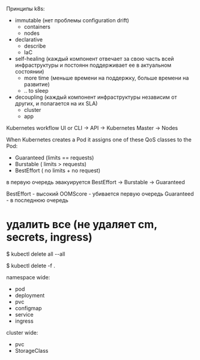 Принципы k8s:
- immutable (нет проблемы configuration drift)
	- containers
	- nodes
- declarative
	- describe
	- IaC
- self-healing (каждый компонент отвечает за свою часть всей инфраструктуры и постоянн поддерживает ее в актуальном состоянии)
	- more time (меньше времени на поддержку, больше времени на развитие)
	- .. to sleep
- decoupling (каждый компонент инфраструктуры независим от других, и полагается на их SLA)
	- cluster
	- app


Kubernetes workflow
UI or CLI -> API -> Kubernetes Master -> Nodes


When Kubernetes creates a Pod it assigns one of these QoS classes to the Pod:
- Guaranteed (limits == requests)
- Burstable ( limits > requests)
- BestEffort ( no limits + no request)

в первую очередь эвакуируется BestEffort -> Burstable -> Guaranteed

BestEffort - высокий OOMScore - убивается первую очередь
Guaranteed - в последнюю очередь


# удалить все (не удаляет cm, secrets, ingress)
$ kubectl delete all --all
 

$ kubectl delete -f .


namespace wide:
- pod
- deployment
- pvc
- configmap
- service
- ingress

cluster wide:
- pvc
- StorageClass

